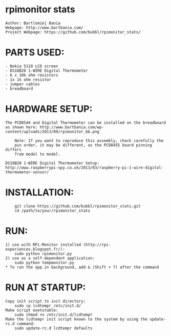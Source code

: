 rpimonitor stats
================

    Author: Bartlomiej Bania
    Webpage: http://www.bartbania.com/
    Project Webpage: https://github.com/bubbl/rpimonitor_stats/

PARTS USED:
===========

    - Nokia 5110 LCD screen
    - DS18B20 1-WIRE Digital Thermometer
    - 6 x 10k ohm resistors
    - 1x 1k ohm resistor
    - jumper cables
    - breadboard

HARDWARE SETUP:
===============

    The PCD8544 and Digital Thermometer can be installed on the breadboard 
    as shown here: http://www.bartbania.com/wp-content/uploads/2013/09/rpimonitor_bb.png
    
        Note: If you want to reproduce this assembly, check carefully the 
        pin order, it may be different, as the PCD8455 board pinning differs 
        from model to model.
    
    DS18B20 1-WIRE Digital Thermometer Setup:
    http://www.raspberrypi-spy.co.uk/2013/03/raspberry-pi-1-wire-digital-thermometer-sensor/

INSTALLATION:
=============

        git clone https://github.com/bubbl/rpimonitor_stats.git
        cd /path/to/your/rpimonitor_stats

RUN:
====

    1) use with RPi-Monitor installed (http://rpi-experiences.blogspot.fr/):
        sudo python rpimonitor.py
    2) use as a self-dependent application:
        sudo python tempmonitor.py
    * To run the app in background, add & (Shift + 7) after the command

RUN AT STARTUP:
===============

    Copy init script to init directory:
        sudo cp lcdtempr /etc/init.d/
    Make script exetutable: 
        sudo chmod +x /etc/init.d/lcdtempr
    Make the lcdtempr init script known to the system by using the update-rc.d command:
        sudo update-rc.d lcdtempr defaults
